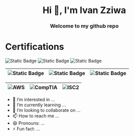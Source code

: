  <h1 align="center">Hi 👋, I'm Ivan Zziwa</h1>


 <h3 align="center">Welcome to my github repo</h3>
 <h1 align="left">Certifications</h1>
 
![Static Badge](https://img.shields.io/badge/AWS-Certified%20Cloud%20Practioner-green?style=social&logo=amazon&logoColor=black)
![Static Badge](https://img.shields.io/badge/CompTIA-Security%2B-green?style=social&logoColor=black)
![Static Badge](https://img.shields.io/badge/ISC2-Certified%20in%20Cybersecurity-green?style=social&logoColor=black)

| ![Static Badge](https://img.shields.io/badge/AWS-Certified%20Cloud%20Practioner-green?style=social&logo=amazon&logoColor=black) | ![Static Badge](https://img.shields.io/badge/CompTIA-Security%2B-green?style=social&logoColor=black) | ![Static Badge](https://img.shields.io/badge/ISC2-Certified%20in%20Cybersecurity-green?style=social&logoColor=black) | 
|---|---|---|

| ![AWS](https://img.shields.io/badge/AWS-Certified%20Cloud%20Practitioner-orange) | ![CompTIA](https://img.shields.io/badge/CompTIA-Security%2B-red) | ![ISC2](https://img.shields.io/badge/ISC2-Certified%20in%20Cybersecurity-green) |
|---|---|---|





- 👀 I’m interested in ...
- 🌱 I’m currently learning ...
- 💞️ I’m looking to collaborate on ...
- 📫 How to reach me ...
- 😄 Pronouns: ...
- ⚡ Fun fact: ...

<!---
Livingstorne/Livingstorne is a ✨ special ✨ repository because its `README.md` (this file) appears on your GitHub profile.
You can click the Preview link to take a look at your changes.
--->


